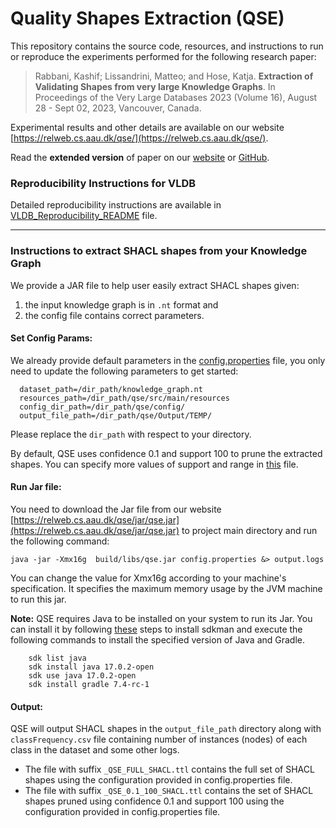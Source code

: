 # Quality Shapes Extraction (QSE)


This repository contains the source code, resources, and instructions to run or reproduce the experiments performed for the following research paper:
>  Rabbani, Kashif; Lissandrini, Matteo; and Hose, Katja. **Extraction of Validating Shapes from very large Knowledge Graphs**. In Proceedings of the Very Large Databases 2023 (Volume 16), August 28 - Sept 02, 2023, Vancouver, Canada.

Experimental results and other details are available on our website [https://relweb.cs.aau.dk/qse/](https://relweb.cs.aau.dk/qse/).

Read the **extended version** of paper on our [website](https://relweb.cs.aau.dk/qse/extended.pdf) or [GitHub](https://github.com/dkw-aau/qse/blob/main/qse-extended.pdf).

### Reproducibility Instructions for VLDB
Detailed reproducibility instructions are available in  [VLDB_Reproducibility_README](https://github.com/dkw-aau/qse/blob/main/VLDB_Reproducibility_README.md) file.

-------

### Instructions to extract SHACL shapes from your Knowledge Graph

We provide a JAR file to help user easily extract SHACL 
shapes given: 

1. the input knowledge graph is in `.nt` format and 
2. the config file contains correct parameters. 

#### Set Config Params: 
We already provide default parameters in the [config.properties](https://github.com/dkw-aau/qse/blob/main/config.properties) file, 
you only need to update the following parameters to get started:

      dataset_path=/dir_path/knowledge_graph.nt
      resources_path=/dir_path/qse/src/main/resources
      config_dir_path=/dir_path/qse/config/
      output_file_path=/dir_path/qse/Output/TEMP/

Please replace the `dir_path` with respect to your directory. 

By default, QSE uses confidence 0.1 and support 100 to prune the extracted shapes. You can specify more values of support and range in [this](https://github.com/dkw-aau/qse/blob/main/config/pruning/pruning_thresholds.csv) file.


#### Run Jar file:
You need to download the Jar file from our website [https://relweb.cs.aau.dk/qse/jar/qse.jar](https://relweb.cs.aau.dk/qse/jar/qse.jar) 
to project main directory and run the following command:

```
java -jar -Xmx16g  build/libs/qse.jar config.properties &> output.logs
```
You can change the value for Xmx16g according to your machine's specification. It specifies the maximum memory usage by the JVM machine to run this jar.


**Note:** QSE requires Java to be installed on your system to run its Jar. You can install it by following [these](https://sdkman.io/install) steps to install sdkman and execute the following commands to install the specified version of Java and Gradle.

        sdk list java
        sdk install java 17.0.2-open
        sdk use java 17.0.2-open
        sdk install gradle 7.4-rc-1


#### Output:
QSE will output SHACL shapes in the `output_file_path` directory along with `classFrequency.csv` file containing number of instances (nodes) of each class in the dataset and some other logs.
- The file with suffix `_QSE_FULL_SHACL.ttl` contains the full set of SHACL shapes using the configuration provided in config.properties file. 
- The file with suffix `_QSE_0.1_100_SHACL.ttl` contains the set of SHACL shapes pruned using confidence 0.1 and support 100 using the configuration provided in config.properties file.


